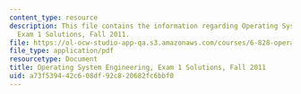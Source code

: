 ```yaml
---
content_type: resource
description: This file contains the information regarding Operating System Engineering,
  Exam 1 Solutions, Fall 2011.
file: https://ol-ocw-studio-app-qa.s3.amazonaws.com/courses/6-828-operating-system-engineering-fall-2012/a73f539442c608df92c820682fc6bbf0_MIT6_828F12_q11_1_sol.pdf
file_type: application/pdf
resourcetype: Document
title: Operating System Engineering, Exam 1 Solutions, Fall 2011
uid: a73f5394-42c6-08df-92c8-20682fc6bbf0
---
```

